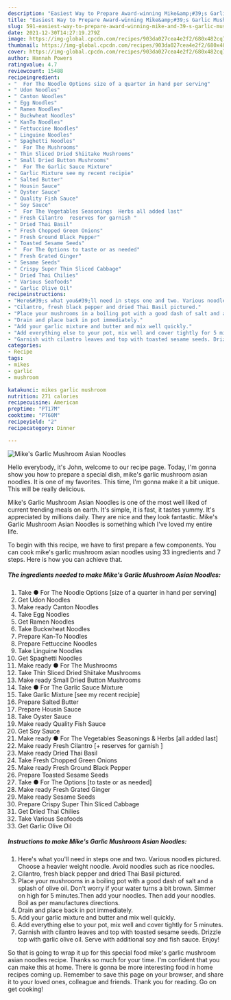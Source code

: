 ```yaml
---
description: "Easiest Way to Prepare Award-winning Mike&amp;#39;s Garlic Mushroom Asian Noodles"
title: "Easiest Way to Prepare Award-winning Mike&amp;#39;s Garlic Mushroom Asian Noodles"
slug: 591-easiest-way-to-prepare-award-winning-mike-and-39-s-garlic-mushroom-asian-noodles
date: 2021-12-30T14:27:19.279Z
image: https://img-global.cpcdn.com/recipes/903da027cea4e2f2/680x482cq70/mikes-garlic-mushroom-asian-noodles-recipe-main-photo.jpg
thumbnail: https://img-global.cpcdn.com/recipes/903da027cea4e2f2/680x482cq70/mikes-garlic-mushroom-asian-noodles-recipe-main-photo.jpg
cover: https://img-global.cpcdn.com/recipes/903da027cea4e2f2/680x482cq70/mikes-garlic-mushroom-asian-noodles-recipe-main-photo.jpg
author: Hannah Powers
ratingvalue: 4.7
reviewcount: 15488
recipeingredient:
- "  For The Noodle Options size of a quarter in hand per serving"
- " Udon Noodles"
- " Canton Noodles"
- " Egg Noodles"
- " Ramen Noodles"
- " Buckwheat Noodles"
- " KanTo Noodles"
- " Fettuccine Noodles"
- " Linguine Noodles"
- " Spaghetti Noodles"
- "  For The Mushrooms"
- " Thin Sliced Dried Shiitake Mushrooms"
- " Small Dried Button Mushrooms"
- "  For The Garlic Sauce Mixture"
- " Garlic Mixture see my recent recipie"
- " Salted Butter"
- " Housin Sauce"
- " Oyster Sauce"
- " Quality Fish Sauce"
- " Soy Sauce"
- "  For The Vegetables Seasonings  Herbs all added last"
- " Fresh Cilantro  reserves for garnish "
- " Dried Thai Basil"
- " Fresh Chopped Green Onions"
- " Fresh Ground Black Pepper"
- " Toasted Sesame Seeds"
- "  For The Options to taste or as needed"
- " Fresh Grated Ginger"
- " Sesame Seeds"
- " Crispy Super Thin Sliced Cabbage"
- " Dried Thai Chilies"
- " Various Seafoods"
- " Garlic Olive Oil"
recipeinstructions:
- "Here&#39;s what you&#39;ll need in steps one and two. Various noodles pictured. Choose a heavier weight noodle. Avoid noodles such as rice noodles."
- "Cilantro, fresh black pepper and dried Thai Basil pictured."
- "Place your mushrooms in a boiling pot with a good dash of salt and a splash of olive oil. Don&#39;t worry if your water turns a bit brown. Simmer on high for 5 minutes.Then add your noodles. Then add your noodles. Boil as per manufactures directions."
- "Drain and place back in pot immediately."
- "Add your garlic mixture and butter and mix well quickly."
- "Add everything else to your pot, mix well and cover tightly for 5 minutes."
- "Garnish with cilantro leaves and top with toasted sesame seeds. Drizzle top with garlic olive oil. Serve with additional soy and fish sauce. Enjoy!"
categories:
- Recipe
tags:
- mikes
- garlic
- mushroom

katakunci: mikes garlic mushroom 
nutrition: 271 calories
recipecuisine: American
preptime: "PT17M"
cooktime: "PT60M"
recipeyield: "2"
recipecategory: Dinner

---
```



![Mike&#39;s Garlic Mushroom Asian Noodles](https://img-global.cpcdn.com/recipes/903da027cea4e2f2/680x482cq70/mikes-garlic-mushroom-asian-noodles-recipe-main-photo.jpg)

Hello everybody, it's John, welcome to our recipe page. Today, I'm gonna show you how to prepare a special dish, mike&#39;s garlic mushroom asian noodles. It is one of my favorites. This time, I'm gonna make it a bit unique. This will be really delicious.



Mike&#39;s Garlic Mushroom Asian Noodles is one of the most well liked of current trending meals on earth. It's simple, it is fast, it tastes yummy. It's appreciated by millions daily. They are nice and they look fantastic. Mike&#39;s Garlic Mushroom Asian Noodles is something which I've loved my entire life.


To begin with this recipe, we have to first prepare a few components. You can cook mike&#39;s garlic mushroom asian noodles using 33 ingredients and 7 steps. Here is how you can achieve that.

<!--inarticleads1-->

##### The ingredients needed to make Mike&#39;s Garlic Mushroom Asian Noodles:

1. Take  ● For The Noodle Options [size of a quarter in hand per serving]
1. Get  Udon Noodles
1. Make ready  Canton Noodles
1. Take  Egg Noodles
1. Get  Ramen Noodles
1. Take  Buckwheat Noodles
1. Prepare  Kan-To Noodles
1. Prepare  Fettuccine Noodles
1. Take  Linguine Noodles
1. Get  Spaghetti Noodles
1. Make ready  ● For The Mushrooms
1. Take  Thin Sliced Dried Shiitake Mushrooms
1. Make ready  Small Dried Button Mushrooms
1. Take  ● For The Garlic Sauce Mixture
1. Take  Garlic Mixture [see my recent recipie]
1. Prepare  Salted Butter
1. Prepare  Housin Sauce
1. Take  Oyster Sauce
1. Make ready  Quality Fish Sauce
1. Get  Soy Sauce
1. Make ready  ● For The Vegetables Seasonings &amp; Herbs [all added last]
1. Make ready  Fresh Cilantro [+ reserves for garnish ]
1. Make ready  Dried Thai Basil
1. Take  Fresh Chopped Green Onions
1. Make ready  Fresh Ground Black Pepper
1. Prepare  Toasted Sesame Seeds
1. Take  ● For The Options [to taste or as needed]
1. Make ready  Fresh Grated Ginger
1. Make ready  Sesame Seeds
1. Prepare  Crispy Super Thin Sliced Cabbage
1. Get  Dried Thai Chilies
1. Take  Various Seafoods
1. Get  Garlic Olive Oil




<!--inarticleads2-->

##### Instructions to make Mike&#39;s Garlic Mushroom Asian Noodles:

1. Here&#39;s what you&#39;ll need in steps one and two. Various noodles pictured. Choose a heavier weight noodle. Avoid noodles such as rice noodles.
1. Cilantro, fresh black pepper and dried Thai Basil pictured.
1. Place your mushrooms in a boiling pot with a good dash of salt and a splash of olive oil. Don&#39;t worry if your water turns a bit brown. Simmer on high for 5 minutes.Then add your noodles. Then add your noodles. Boil as per manufactures directions.
1. Drain and place back in pot immediately.
1. Add your garlic mixture and butter and mix well quickly.
1. Add everything else to your pot, mix well and cover tightly for 5 minutes.
1. Garnish with cilantro leaves and top with toasted sesame seeds. Drizzle top with garlic olive oil. Serve with additional soy and fish sauce. Enjoy!




So that is going to wrap it up for this special food mike&#39;s garlic mushroom asian noodles recipe. Thanks so much for your time. I'm confident that you can make this at home. There is gonna be more interesting food in home recipes coming up. Remember to save this page on your browser, and share it to your loved ones, colleague and friends. Thank you for reading. Go on get cooking!
